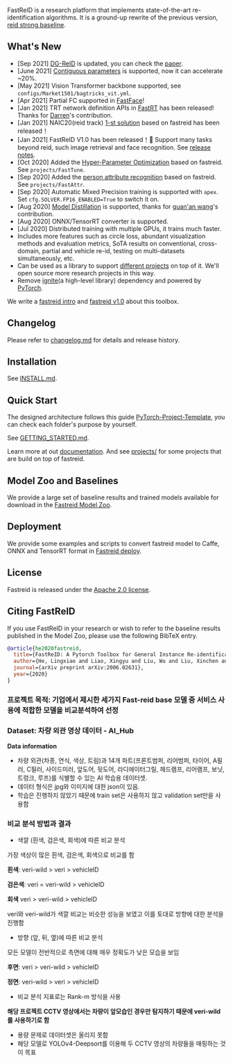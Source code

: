 FastReID is a research platform that implements state-of-the-art re-identification algorithms. It is a ground-up rewrite of the previous version, [reid strong baseline](https://github.com/michuanhaohao/reid-strong-baseline).

## What's New

- [Sep 2021] [DG-ReID](https://github.com/xiaomingzhid/sskd) is updated, you can check the [paper](https://arxiv.org/pdf/2108.05045.pdf).
- [June 2021] [Contiguous parameters](https://github.com/PhilJd/contiguous_pytorch_params) is supported, now it can
  accelerate ~20%.
- [May 2021] Vision Transformer backbone supported, see `configs/Market1501/bagtricks_vit.yml`.
- [Apr 2021] Partial FC supported in [FastFace](projects/FastFace)!
- [Jan 2021] TRT network definition APIs in [FastRT](projects/FastRT) has been released! 
Thanks for [Darren](https://github.com/TCHeish)'s contribution.
- [Jan 2021] NAIC20(reid track) [1-st solution](projects/NAIC20) based on fastreid has been released！
- [Jan 2021] FastReID V1.0 has been released！🎉
  Support many tasks beyond reid, such image retrieval and face recognition. See [release notes](https://github.com/JDAI-CV/fast-reid/releases/tag/v1.0.0).
- [Oct 2020] Added the [Hyper-Parameter Optimization](projects/FastTune) based on fastreid. See `projects/FastTune`.
- [Sep 2020] Added the [person attribute recognition](projects/FastAttr) based on fastreid. See `projects/FastAttr`.
- [Sep 2020] Automatic Mixed Precision training is supported with `apex`. Set `cfg.SOLVER.FP16_ENABLED=True` to switch it on.
- [Aug 2020] [Model Distillation](projects/FastDistill) is supported, thanks for [guan'an wang](https://github.com/wangguanan)'s contribution.
- [Aug 2020] ONNX/TensorRT converter is supported.
- [Jul 2020] Distributed training with multiple GPUs, it trains much faster.
- Includes more features such as circle loss, abundant visualization methods and evaluation metrics, SoTA results on conventional, cross-domain, partial and vehicle re-id, testing on multi-datasets simultaneously, etc.
- Can be used as a library to support [different projects](projects) on top of it. We'll open source more research projects in this way.
- Remove [ignite](https://github.com/pytorch/ignite)(a high-level library) dependency and powered by [PyTorch](https://pytorch.org/).

We write a [fastreid intro](https://l1aoxingyu.github.io/blogpages/reid/fastreid/2020/05/29/fastreid.html) 
and [fastreid v1.0](https://l1aoxingyu.github.io/blogpages/reid/fastreid/2021/04/28/fastreid-v1.html) about this toolbox.

## Changelog

Please refer to [changelog.md](CHANGELOG.md) for details and release history.

## Installation

See [INSTALL.md](INSTALL.md).

## Quick Start

The designed architecture follows this guide [PyTorch-Project-Template](https://github.com/L1aoXingyu/PyTorch-Project-Template), you can check each folder's purpose by yourself.

See [GETTING_STARTED.md](GETTING_STARTED.md).

Learn more at out [documentation](https://fast-reid.readthedocs.io/). And see [projects/](projects) for some projects that are build on top of fastreid.

## Model Zoo and Baselines

We provide a large set of baseline results and trained models available for download in the [Fastreid Model Zoo](MODEL_ZOO.md).

## Deployment

We provide some examples and scripts to convert fastreid model to Caffe, ONNX and TensorRT format in [Fastreid deploy](tools/deploy).

## License

Fastreid is released under the [Apache 2.0 license](LICENSE).

## Citing FastReID

If you use FastReID in your research or wish to refer to the baseline results published in the Model Zoo, please use the following BibTeX entry.

```BibTeX
@article{he2020fastreid,
  title={FastReID: A Pytorch Toolbox for General Instance Re-identification},
  author={He, Lingxiao and Liao, Xingyu and Liu, Wu and Liu, Xinchen and Cheng, Peng and Mei, Tao},
  journal={arXiv preprint arXiv:2006.02631},
  year={2020}
}
```

### 프로젝트 목적: 기업에서 제시한 세가지 Fast-reid base 모델 중 서비스 사용에 적합한 모델을 비교분석하여 선정
  
### Dataset: 차량 외관 영상 데이터 ****- AI_Hub****
**Data information**
- 차량 외관(차종, 연식, 색상, 트림)과 14개 파트(프론트범퍼, 리어범퍼, 타이어, A필러, C필러, 사이드미러, 앞도어, 뒷도어, 라디에이터그릴, 헤드램프, 리어램프, 보닛, 트렁크, 루프)를 식별할 수 있는 AI 학습용 데이터셋.
- 데이터 형식은 jpg와 이미지에 대한 json이 있음.
- 학습은 진행하지 않았기 때문에 train set은 사용하지 않고 validation set만을 사용함

### 비교 분석 방법과 결과
- 색깔 (흰색, 검은색, 회색)에 따른 비교 분석

가장 색상이 많은 흰색, 검은색, 회색으로 비교를 함

**흰색**: veri-wild > veri > vehicleID

**검은색**: veri = veri-wild > vehicleID

**회색** veri > veri-wild > vehicleID

veri와 veri-wild가 색깔 비교는 비슷한 성능을 보였고 이를 토대로 방향에 대한 분석을 진행함


- 방향 (앞, 뒤, 옆)에 따른 비교 분석

모든 모델이 전반적으로 측면에 대해 매우 정확도가 낮은 모습을 보임

**후면**: veri > veri-wild > vehicleID

**정면**: veri-wild > veri > vehicleID


- 비교 분석 지표로는 Rank-m 방식을 사용


**해당 프로젝트 CCTV 영상에서는 차량이 앞모습인 경우만 탐지하기 때문에 veri-wild를 사용하기로 함**



- 용량 문제로 데이터셋은 올리지 못함
- 해당 모델로 YOLOv4-Deepsort를 이용해 두 CCTV 영상의 차량들을 매핑하는 것이 목표
